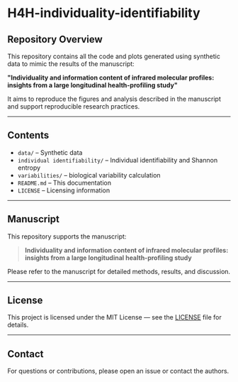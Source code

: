 # H4H-individuality-identifiability

## Repository Overview
This repository contains all the code and plots generated using synthetic data to mimic the results of the manuscript:

**"Individuality and information content of infrared molecular profiles: insights from a large longitudinal health-profiling study"**

It aims to reproduce the figures and analysis described in the manuscript and support reproducible research practices.

---

## Contents
- `data/` – Synthetic data
- `individual identifiability/` – Individual identifiability and Shannon entropy
- `variabilities/` – biological variability calculation
- `README.md` – This documentation
- `LICENSE` – Licensing information

---

## Manuscript
This repository supports the manuscript:

> **Individuality and information content of infrared molecular profiles: insights from a large longitudinal health-profiling study**

Please refer to the manuscript for detailed methods, results, and discussion.

---

## License
This project is licensed under the MIT License — see the [LICENSE](LICENSE) file for details.

---

## Contact
For questions or contributions, please open an issue or contact the authors.

